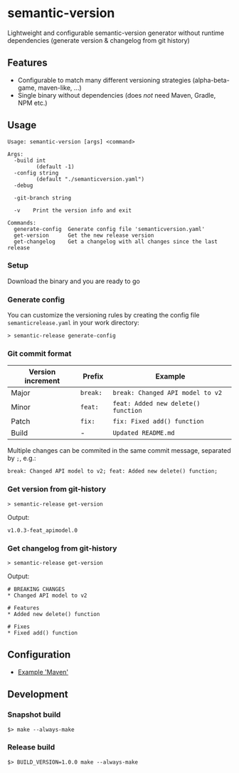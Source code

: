 # semantic-version
Lightweight and configurable semantic-version generator without runtime dependencies (generate version & changelog from git history)

## Features
* Configurable to match many different versioning strategies (alpha-beta-game, maven-like, ...)
* Single binary without dependencies (does *not* need Maven, Gradle, NPM etc.)

## Usage
```
Usage: semantic-version [args] <command>

Args:
  -build int
         (default -1)
  -config string
         (default "./semanticversion.yaml")
  -debug
    
  -git-branch string
    
  -v    Print the version info and exit

Commands:
  generate-config  Generate config file 'semanticversion.yaml'
  get-version      Get the new release version
  get-changelog    Get a changelog with all changes since the last release
```

### Setup
Download the binary and you are ready to go

### Generate config
You can customize the versioning rules by creating the config file `semanticrelease.yaml` in your work directory:

```
> semantic-release generate-config
```

### Git commit format
| Version increment | Prefix | Example |
| --- | --- | --- |
| Major | `break: ` | `break: Changed API model to v2` |
| Minor | `feat: ` | `feat: Added new delete() function` |
| Patch | `fix: ` | `fix: Fixed add() function` |
| Build | - | `Updated README.md` |


Multiple changes can be commited in the same commit message, separated by `;`, e.g.:

```
break: Changed API model to v2; feat: Added new delete() function;
```

### Get version from git-history
```
> semantic-release get-version
```

Output:
```
v1.0.3-feat_apimodel.0
```

### Get changelog from git-history
```
> semantic-release get-version
```

Output:
```
# BREAKING CHANGES
* Changed API model to v2

# Features
* Added new delete() function

# Fixes
* Fixed add() function

```

## Configuration
* [Example 'Maven'](./docu/example-maven.md)


## Development
### Snapshot build

```
$> make --always-make
```

### Release build

```
$> BUILD_VERSION=1.0.0 make --always-make
```
